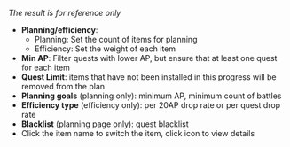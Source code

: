 *The result is for reference only*
- **Planning/efficiency**:
   - Planning: Set the count of items for planning
   - Efficiency: Set the weight of each item
- **Min AP**: Filter quests with lower AP, but ensure that at least one quest for each item
- **Quest Limit**: items that have not been installed in this progress will be removed from the plan
- **Planning goals** (planning only): minimum AP, minimum count of battles
- **Efficiency type** (efficiency only): per 20AP drop rate or per quest drop rate
- **Blacklist** (planning page only): quest blacklist
- Click the item name to switch the item, click icon to view details
